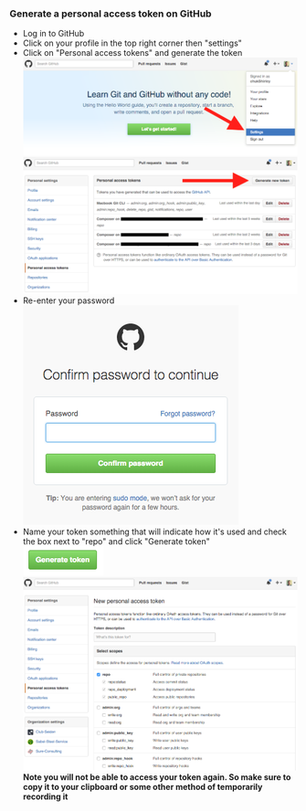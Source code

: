 ### Generate a personal access token on GitHub

* Log in to GitHub
* Click on your profile in the top right corner then "settings"
* Click on "Personal access tokens" and generate the token  
![screenshot1](screenshots/1.png)  
![screenshot2](screenshots/2.png)    
* Re-enter your password    
![screenshot3](screenshots/3.png)    
* Name your token something that will indicate how it's used and check the box next to "repo" and click "Generate token"  
![screenshot5](screenshots/5.png)  
![screenshot4](screenshots/4.png)  
__Note you will not be able to access your token again. So make sure to copy it to your clipboard or some other method of temporarily recording it__  